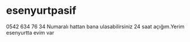 # esenyurtpasif
0542 634 76 34 Numaralı hattan bana ulasabilirsiniz 24 saat açığım.Yerim esenyurtta evim var
